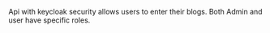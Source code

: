Api with keycloak security allows users to enter their blogs. Both Admin and user have specific roles.
